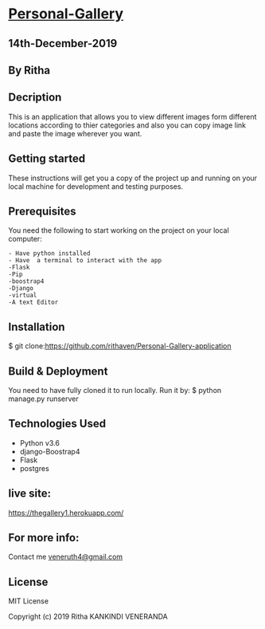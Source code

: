 # [Personal-Gallery](https://thegallery1.herokuapp.com/)
## 14th-December-2019
## By Ritha
## Decription

This is an application that allows you to view different images form different locations according to thier categories and also you can copy image link and paste the image wherever you want.
## Getting started
These instructions will get you a copy of the project up and running on your local machine for development and testing purposes.


## Prerequisites

You need the following to start working on the project on your local computer:
```
- Have python installed 
- Have  a terminal to interact with the app 
-Flask
-Pip
-boostrap4
-Django
-virtual
-A text Editor
```
## Installation
$ git clone:https://github.com/rithaven/Personal-Gallery-application

## Build & Deployment
 You need to have fully cloned it to run locally.
 Run it by: $ python manage.py runserver
## Technologies Used
* Python v3.6
* django-Boostrap4
* Flask
* postgres
## live site:
https://thegallery1.herokuapp.com/
## For more info:
Contact me veneruth4@gmail.com

## License
MIT License

Copyright (c) 2019 Ritha KANKINDI VENERANDA
